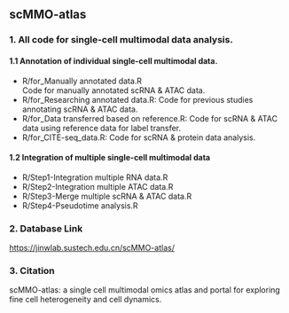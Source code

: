 ## scMMO-atlas

### 1. All code for single-cell multimodal data analysis.

#### 1.1 Annotation of individual single-cell multimodal data.
* R/for_Manually annotated data.R <br>
  Code for manually annotated scRNA & ATAC data.
* R/for_Researching annotated data.R: Code for previous studies annotating scRNA & ATAC data.
* R/for_Data transferred based on reference.R: Code for scRNA & ATAC data using reference data for label transfer.
* R/for_CITE-seq_data.R: Code for scRNA & protein data analysis.

#### 1.2 Integration of multiple single-cell multimodal data
* R/Step1-Integration multiple RNA data.R
* R/Step2-Integration multiple ATAC data.R
* R/Step3-Merge multiple scRNA & ATAC data.R
* R/Step4-Pseudotime analysis.R

### 2. Database Link
https://jinwlab.sustech.edu.cn/scMMO-atlas/

### 3. Citation
scMMO-atlas: a single cell multimodal omics atlas and portal for exploring fine cell heterogeneity and cell dynamics.
